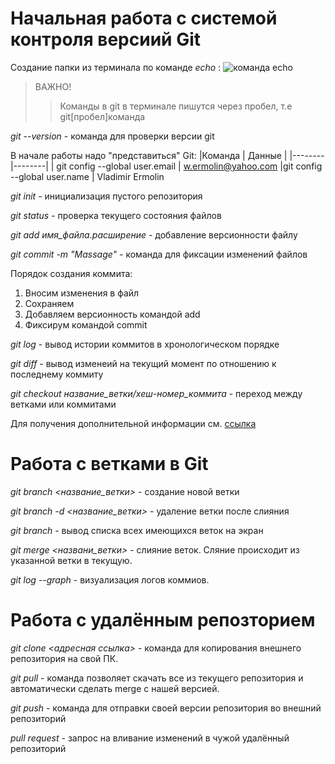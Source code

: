 # Начальная работа с системой контроля версиий Git

Создание папки из терминала по команде *echo* :
![команда echo](com_echo.png)

> ВАЖНО! 
>> Команды в git в терминале пишутся через пробел, т.е git[пробел]команда


*git --version* - команда для проверки версии git


В начале работы надо "представиться" Git:
|Команда | Данные |
|--------|--------|
| git config --global user.email | w.ermolin@yahoo.com
|git config --global user.name | Vladimir Ermolin

*git init* - инициализация пустого репозитория

*git status* - проверка текущего состояния файлов

*git add имя_файла.расширение* - добавление версионности файлу

*git commit -m "Massage"* - команда для фиксации изменений файлов

Порядок создания коммита:
1. Вносим изменения в файл
2. Сохраняем
3. Добавляем версионность командой add
4. Фиксирум командой commit

*git log* - вывод истории коммитов в хронологическом порядке

*git diff* - вывод изменеий на текущий момент по отношению к последнему коммиту

*git checkout название_ветки/хеш-номер_коммита* - переход между ветками или коммитами

Для получения дополнительной информации см. [ссылка](https://git-scm.com/ "Подсказка")

# Работа с ветками в Git

*git branch <название_ветки>* - создание новой ветки

*git branch -d <название_ветки>* - удаление ветки после слияния

*git branch* - вывод списка всех имеющихся веток на экран

*git merge <названи_ветки>* - слияние веток. Сляние происходит из указанной ветки в текущую.

*git log --graph* - визуализация логов коммиов.


# Работа с удалённым репозторием

*git clone <адресная ссылка>* - команда для копирования внешнего репозитория на свой ПК.

*git pull* - команда позволяет скачать все из текущего репозитория и автоматически сделать merge с нашей версией.

*git push* - команда  для отправки своей версии репозитория во внешний репозиторий

*pull request* -  запрос на вливание изменений в чужой удалённый репозиторий 